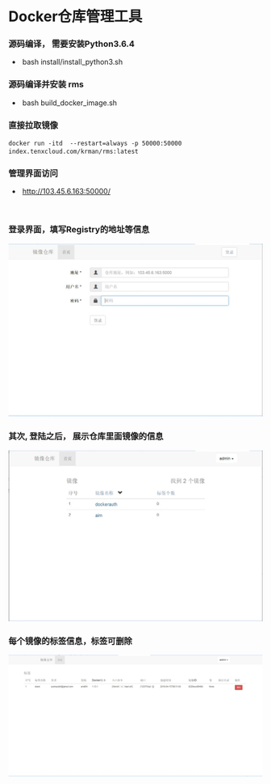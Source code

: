 # Docker仓库管理工具

### 源码编译， 需要安装Python3.6.4

- ​        bash install/install_python3.sh

### 源码编译并安装 rms

- ​        bash build_docker_image.sh 

### 直接拉取镜像

```shell
docker run -itd  --restart=always -p 50000:50000 index.tenxcloud.com/krman/rms:latest
```

### 管理界面访问

- ​        http://103.45.6.163:50000/

  ​


### 登录界面，填写Registry的地址等信息

![](static/rms/1.jpg)

### 其次, 登陆之后， 展示仓库里面镜像的信息

![](static/rms/2.jpg)

### 每个镜像的标签信息，标签可删除

![](static/rms/3.jpg)





